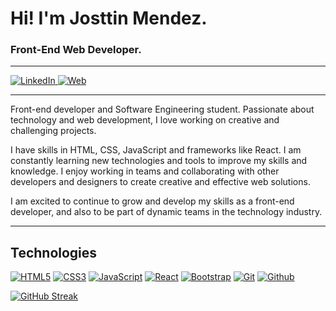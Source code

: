 # Hi! I'm Josttin Mendez.
### Front-End Web Developer.

---
[![LinkedIn](https://img.shields.io/badge/LinkedIn-Josttin_Mendez-0077B5?style=for-the-badge&logo=linkedin&logoColor=white&labelColor=101010) ](https://www.linkedin.com/in/josttin-mendez/)
[![Web](https://img.shields.io/badge/Web-Portafolio.com-ffffff?style=for-the-badge&logo=dev.to&logoColor=white&labelColor=101010)](https://portafolio2-0-cyan.vercel.app/)

---

Front-end developer and Software Engineering student. Passionate about technology and web development, I love working on creative and challenging projects.

I have skills in HTML, CSS, JavaScript and frameworks like React. I am constantly learning new technologies and tools to improve my skills and knowledge. I enjoy working in teams and collaborating with other developers and designers to create creative and effective web solutions.

I am excited to continue to grow and develop my skills as a front-end developer, and also to be part of dynamic teams in the technology industry.

---

## Technologies
[![HTML5](https://img.shields.io/badge/HTML5-E34F26?style=for-the-badge&logo=html5&logoColor=white&labelColor=101010)]()
[![CSS3](https://img.shields.io/badge/CSS3-1572B6?style=for-the-badge&logo=css3&logoColor=white&labelColor=101010)]()
[![JavaScript](https://img.shields.io/badge/JavaScript-F7DF1E?style=for-the-badge&logo=javascript&logoColor=white&labelColor=101010)]()
[![React](https://img.shields.io/badge/React-087EA4?style=for-the-badge&logo=react&logoColor=white&labelColor=101010)]()
[![Bootstrap](https://img.shields.io/badge/Bootstrap-7430F8?style=for-the-badge&logo=bootstrap&logoColor=white&labelColor=101010)]()
[![Git](https://img.shields.io/badge/Git-b32c07?style=for-the-badge&logo=git&logoColor=white&labelColor=101010)]()
[![Github](https://img.shields.io/badge/Github-5f5f5f?style=for-the-badge&logo=github&logoColor=white&labelColor=101010)]()

[![GitHub Streak](http://github-readme-streak-stats.herokuapp.com?user=Josttin-Mendez&border_radius=1.5&exclude_days=Sun)](https://git.io/streak-stats)
<!---
Esteban-M1000/Esteban-M1000 is a ✨ special ✨ repository because its `README.md` (this file) appears on your GitHub profile.
You can click the Preview link to take a look at your changes.
--->

